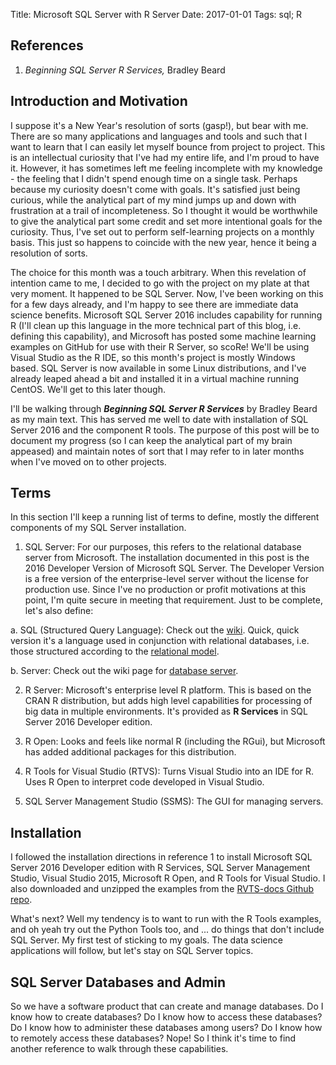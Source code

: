 Title: Microsoft SQL Server with R Server
Date: 2017-01-01
Tags: sql; R

## References

1. *Beginning SQL Server R Services,* Bradley Beard

## Introduction and Motivation

I suppose it's a New Year's resolution of sorts (gasp!), but bear with me. There are so many applications and 
languages and tools and such that I want to learn that I can easily let myself bounce from project to project. This is 
an intellectual curiosity that I've had my entire life, and I'm proud to have it. However, it has sometimes left me 
feeling incomplete with my knowledge - the feeling that I didn't spend enough time on a single task. Perhaps because 
my curiosity doesn't come with goals. It's satisfied just being curious, while the analytical part of my mind jumps up 
and down with frustration at a trail of incompleteness. So I thought it would be worthwhile to give the analytical 
part some credit and set more intentional goals for the curiosity. Thus, I've set out to perform self-learning 
projects on a monthly basis. This just so happens to coincide with the new year, hence it being a resolution of sorts. 

The choice for this month was a touch arbitrary. When this revelation of intention came to me, I decided to go with 
the project on my plate at that very moment. It happened to be SQL Server. Now, I've been working on this for a few 
days already, and I'm happy to see there are immediate data science benefits. Microsoft SQL Server 2016 includes 
capability for running R (I'll clean up this language in the more technical part of this blog, i.e. defining this 
capability), and Microsoft has posted some machine learning examples on GitHub for use with their R Server, so scoRe! 
We'll be using Visual Studio as the R IDE, so this month's project is mostly Windows based. SQL 
Server is now available in some Linux distributions, and I've already leaped ahead a bit and installed it in a virtual 
machine running CentOS. We'll get to this later though.

I'll be walking through ***Beginning SQL Server R Services*** by Bradley Beard as my main text. This has served me well to 
date with installation of SQL Server 2016 and the component R tools. The purpose of this post will be to document my 
progress (so I can keep the analytical part of my brain appeased) and maintain notes of sort that I may refer to in 
later months when I've moved on to other projects.  

## Terms

In this section I'll keep a running list of terms to define, mostly the different components of my SQL Server 
installation. 

1. SQL Server: For our purposes, this refers to the relational database server from Microsoft. The installation documented in this post is the 2016 Developer Version of Microsoft SQL Server. The Developer Version is a free version of the enterprise-level server without the license for production use. Since I've no production or profit motivations at this point, I'm quite secure in meeting that requirement. Just to be complete, let's also define:

a. SQL (Structured Query Language): Check out the [wiki](https://en.wikipedia.org/wiki/SQL). Quick, quick version it's a language used in conjunction with relational databases, i.e. those structured according to the [relational model](https://en.wikipedia.org/wiki/Relational_model).

b. Server: Check out the wiki page for [database server](https://en.wikipedia.org/wiki/Database_server).

2. R Server: Microsoft's enterprise level R platform. This is based on the CRAN R distribution, but adds high level capabilities for processing of big data in multiple environments. It's provided as **R Services** in SQL Server 2016 Developer edition. 

3. R Open: Looks and feels like normal R (including the RGui), but Microsoft has added additional packages for this distribution.

4. R Tools for Visual Studio (RTVS): Turns Visual Studio into an IDE for R. Uses R Open to interpret code developed in Visual Studio.

5. SQL Server Management Studio (SSMS): The GUI for managing servers.

## Installation

I followed the installation directions in reference 1 to install Microsoft SQL Server 2016 Developer edition with R Services, SQL Server Management Studio, Visual Studio 2015, Microsoft R Open, and R Tools for Visual Studio. I also downloaded and unzipped the examples from the [RVTS-docs  Github repo](https://github.com/microsoft/RTVS-docs). 

What's next? Well my tendency is to want to run with the R Tools examples, and oh yeah try out the Python Tools too, and ... do things that don't include SQL Server. My first test of sticking to my goals. The data science applications will follow, but let's stay on SQL Server topics. 

## SQL Server Databases and Admin

So we have a software product that can create and manage databases. Do I know how to create databases? Do I know how to access these databases? Do I know how to administer these databases among users? Do I know how to remotely access these databases? Nope! So I think it's time to find another reference to walk through these capabilities. 
